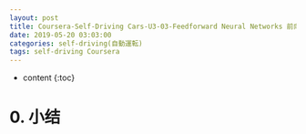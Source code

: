 ```yaml
---
layout: post
title: Coursera-Self-Driving Cars-U3-03-Feedforward Neural Networks 前向神经网络
date: 2019-05-20 03:03:00
categories: self-driving(自動運転)
tags: self-driving Coursera
---
```

* content
{:toc}

# 0. 小结
